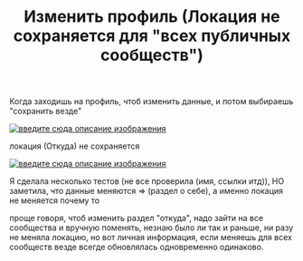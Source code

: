 ﻿---
title: "Изменить профиль (Локация не сохраняется для &quot;всех публичных сообществ&quot;)"
se.owner.user_id: 264178
se.owner.display_name: "Dev18"
se.owner.link: "https://ru.meta.stackoverflow.com/users/264178/dev18"
se.link: "https://ru.meta.stackoverflow.com/questions/14224/%d0%98%d0%b7%d0%bc%d0%b5%d0%bd%d0%b8%d1%82%d1%8c-%d0%bf%d1%80%d0%be%d1%84%d0%b8%d0%bb%d1%8c-%d0%9b%d0%be%d0%ba%d0%b0%d1%86%d0%b8%d1%8f-%d0%bd%d0%b5-%d1%81%d0%be%d1%85%d1%80%d0%b0%d0%bd%d1%8f%d0%b5%d1%82%d1%81%d1%8f-%d0%b4%d0%bb%d1%8f-%d0%b2%d1%81%d0%b5%d1%85-%d0%bf%d1%83%d0%b1%d0%bb%d0%b8%d1%87%d0%bd%d1%8b%d1%85-%d1%81%d0%be%d0%be%d0%b1%d1%89%d0%b5%d1%81%d1%82%d0%b2"
se.question_id: 14224
se.post_type: question
---
<p>Когда заходишь на профиль, чтоб изменить данные, и потом выбираешь &quot;сохранить везде&quot;</p>
<p><a href="https://i.sstatic.net/wsDQO.png" rel="nofollow noreferrer"><img src="https://i.sstatic.net/wsDQO.png" alt="введите сюда описание изображения" /></a></p>
<p>локация (Откуда) не сохраняется</p>
<p><a href="https://i.sstatic.net/QxTm4.png" rel="nofollow noreferrer"><img src="https://i.sstatic.net/QxTm4.png" alt="введите сюда описание изображения" /></a></p>
<p>Я сделала несколько тестов (не все проверила (имя, ссылки итд)), НО заметила, что данные меняются =&gt; (раздел о себе), а именно локация не меняется почему то</p>
<p>проще говоря, чтоб изменить раздел &quot;откуда&quot;, надо зайти на все сообщества и вручную поменять, незнаю было ли так и раньше, ни разу не меняла локацию, но вот личная информация, если меняешь для всех сообществ везде всегде обновлялась одновременно одинаково.</p>

